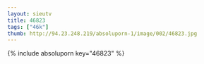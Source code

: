 ```yaml
--- 
layout: sieutv
title: 46823
tags: ["46k"]
thumb: http://94.23.248.219/absoluporn-1/image/002/46823.jpg
---
```

{% include absoluporn key="46823" %} 
